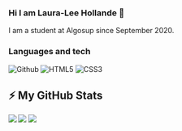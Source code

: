 ### Hi I am Laura-Lee Hollande 👋

I am a student at Algosup since September 2020.

### Languages and tech

![Github](https://img.shields.io/badge/-Github-%181717?style=for-the-badge&logo=github&logoColor=ffffff)
![HTML5](https://img.shields.io/badge/-HTML5-%23E44D27?style=for-the-badge&logo=html5&logoColor=ffffff)
![CSS3](https://img.shields.io/badge/-CSS3-%231572B6?style=for-the-badge&logo=css3&logoColor=ffffff)
##  ⚡ My GitHub Stats

<img align="left"  src="https://github-readme-stats.vercel.app/api?username=lauraleehollande&show_icons=true&count_private=true&theme=gruvbox" />

<img src="https://github-readme-stats.vercel.app/api/top-langs/?username=lauraleehollande&layout=compact&count_private=true&theme=gruvbox" />

<img src="https://github-readme-stats.vercel.app/api/wakatime?username=lauraleehollande&theme=gruvbox" />

